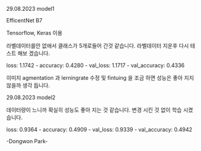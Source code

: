 29.08.2023 model1

EfficentNet B7

Tensorflow, Keras 이용 

라벨데이터를안 없애서 클래스가 5개로들어 간것 같습니다.
라벨데이터 지운후 다시 테스트 해보 겠습니다.

loss: 1.1742 - accuracy: 0.4280 - val_loss: 1.1717 - val_accuracy: 0.4336

이미지 agmentation 과 lerningrate 수정 및 fintuing 을 조금 하면
성능은 좋아 지지 않을까 생각 듭니다.

29.08.2023 model2

데이터량이 느니까 확실히 성능도 좋아 지는 것 같습니다.
변경 시킨 것 없이 학습 시켰습니다.

loss: 0.9364 - accuracy: 0.4909 - val_loss: 0.9339 - val_accuracy: 0.4942

-Dongwon Park-
